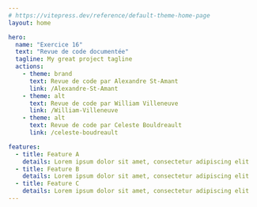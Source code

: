 ```yaml
---
# https://vitepress.dev/reference/default-theme-home-page
layout: home

hero:
  name: "Exercice 16"
  text: "Revue de code documentée"
  tagline: My great project tagline
  actions:
    - theme: brand
      text: Revue de code par Alexandre St-Amant
      link: /Alexandre-St-Amant
    - theme: alt
      text: Revue de code par William Villeneuve
      link: /William-Villeneuve
    - theme: alt
      text: Revue de code par Celeste Bouldreault
      link: /celeste-boudreault

features:
  - title: Feature A
    details: Lorem ipsum dolor sit amet, consectetur adipiscing elit
  - title: Feature B
    details: Lorem ipsum dolor sit amet, consectetur adipiscing elit
  - title: Feature C
    details: Lorem ipsum dolor sit amet, consectetur adipiscing elit
---
```


